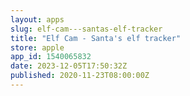 ```yaml
---
layout: apps
slug: elf-cam---santas-elf-tracker
title: "Elf Cam - Santa's elf tracker"
store: apple
app_id: 1540065832
date: 2023-12-05T17:50:32Z
published: 2020-11-23T08:00:00Z
---
```

